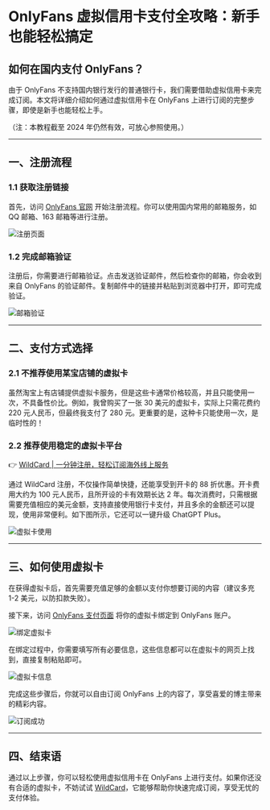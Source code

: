 # OnlyFans 虚拟信用卡支付全攻略：新手也能轻松搞定

## 如何在国内支付 OnlyFans？

由于 OnlyFans 不支持国内银行发行的普通银行卡，我们需要借助虚拟信用卡来完成订阅。本文将详细介绍如何通过虚拟信用卡在 OnlyFans 上进行订阅的完整步骤，即使是新手也能轻松上手。

（注：本教程截至 2024 年仍然有效，可放心参照使用。）

---

## 一、注册流程

### 1.1 获取注册链接

首先，访问 [OnlyFans 官网](https://onlyfans.com/) 开始注册流程。你可以使用国内常用的邮箱服务，如 QQ 邮箱、163 邮箱等进行注册。

![注册页面](https://bbtdd.com/img/025415156344798.webp)

### 1.2 完成邮箱验证

注册后，你需要进行邮箱验证。点击发送验证邮件，然后检查你的邮箱，你会收到来自 OnlyFans 的验证邮件。复制邮件中的链接并粘贴到浏览器中打开，即可完成验证。

![邮箱验证](https://bbtdd.com/img/940184483.webp)

---

## 二、支付方式选择

### 2.1 不推荐使用某宝店铺的虚拟卡

虽然淘宝上有店铺提供虚拟卡服务，但是这些卡通常价格较高，并且只能使用一次，不具备性价比。例如，我曾购买了一张 30 美元的虚拟卡，实际上只需花费约 220 元人民币，但最终我支付了 280 元。更重要的是，这种卡只能使用一次，是临时性的！

### 2.2 推荐使用稳定的虚拟卡平台

👉 [WildCard | 一分钟注册，轻松订阅海外线上服务](https://bbtdd.com/WildCard)

通过 WildCard 注册，不仅操作简单快捷，还能享受到开卡的 88 折优惠。开卡费用大约为 100 元人民币，且所开设的卡有效期长达 2 年。每次消费时，只需根据需要充值相应的美元金额，支持直接使用银行卡支付，并且多余的金额还可以提现，使用非常便利。如下图所示，它还可以一键升级 ChatGPT Plus。

![虚拟卡使用](https://bbtdd.com/img/8844736919.webp)

---

## 三、如何使用虚拟卡

在获得虚拟卡后，首先需要充值足够的金额以支付你想要订阅的内容（建议多充 1-2 美元，以防扣款失败）。

接下来，访问 [OnlyFans 支付页面](https://onlyfans.com/my/payments/add_card) 将你的虚拟卡绑定到 OnlyFans 账户。

![绑定虚拟卡](https://bbtdd.com/img/71493109.webp)

在绑定过程中，你需要填写所有必要信息，这些信息都可以在虚拟卡的网页上找到，直接复制粘贴即可。

![虚拟卡信息](https://bbtdd.com/img/491291377289673.webp)

完成这些步骤后，你就可以自由订阅 OnlyFans 上的内容了，享受喜爱的博主带来的精彩内容。

![订阅成功](https://bbtdd.com/img/25523565802.webp)

---

## 四、结束语

通过以上步骤，你可以轻松使用虚拟信用卡在 OnlyFans 上进行支付。如果你还没有合适的虚拟卡，不妨试试 [WildCard](https://bbtdd.com/WildCard)，它能够帮助你快速完成订阅，享受无忧的支付体验。